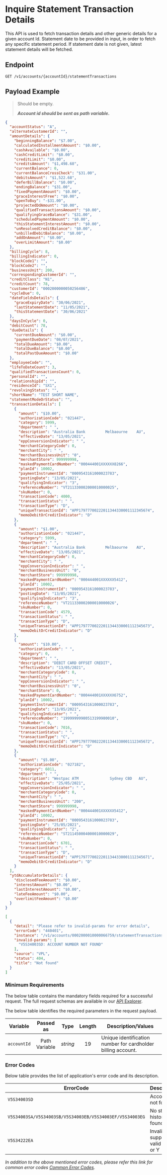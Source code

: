 # Inquire Statement Transaction Details

This API is used to fetch transaction details and other generic details for a given account Id. Statement date to be provided in input, in order to fetch any specific statement period. If statement date is not given, latest statement details will be fetched.

## Endpoint

`GET /v1/accounts/{accountId}/statementTransactions`

## Payload Example

<!--
type: tab
titles: Request, Response, Error
-->

>Should be empty.  
>
>***Account id should be sent as path variable.***

<!--
type: tab
-->

```json
{
  "accountStatus": "A",
  "alternateCustomerId": "",
  "amountDetails": {
    "beginningBalance": "$7.00",
    "calculatedInstallmentAmount": "$0.00",
    "cashAvailable": "$0.00",
    "cashCreditLimit": "$0.00",
    "creditLimit": "$0.00",
    "creditsAmount": "$1,498.68",
    "currentBalance": 0,
    "currentBalanceCrossCheck": "$31.00",
    "debitsAmount": "$1,522.68",
    "deferBillBalance": "$0.00",
    "endingBalance": "$31.00",
    "fixedPaymentAmount": "$0.00",
    "graceInterestFree": "$0.00",
    "openToBuy": "-$31.00",
    "projectedDdAmount": "$0.00",
    "qualifiedTransactionsAmount": "$0.00",
    "qualifyingGraceBalance": "$31.00",
    "scheduledPaymentAmount": "$0.00",
    "thisStatementInterestAmount": "$0.00",
    "unResolvedCreditBalance": "$0.00",
    "unbilledDebitBalance": "$0.00",
    "addOnAmount": "$0.00",
    "overLimitAmount": "$0.00"
  },
  "billingCycle": 8,
  "billingIndicator": 0,
  "blockCode1": "",
  "blockCode2": "",
  "businessUnit": 200,
  "correspondingCustomerId": "",
  "creditClass": "N1",
  "creditCount": 78,
  "customerId": "0002000000050256486",
  "cycleDue": 0,
  "dateFieldsDetails": {
    "graceExpiryDate": "30/06/2021",
    "lastStatementDate": "11/05/2021",
    "thisStatementDate": "30/06/2021"
  },
  "daysInCycle": 0,
  "debitCount": 78,
  "dueDetails": {
    "currentDueAmount": "$0.00",
    "paymentDueDate": "08/07/2021",
    "totalDueAmount": "$0.00",
    "totalDueBalance": "$0.00",
    "totalPastDueAmount": "$0.00"
  },
  "employeeCode": "",
  "lifeToDateCount": 3,
  "qualifiedTransactionsCount": 0,
  "personalId": "",
  "relationshipId": "",
  "residenceId": "SX1",
  "revolvingStatus": "",
  "shortName": "TEST SHORT NAME",
  "statementModeOrStatus": "",
  "transactionDetails": [
    {
      "amount": "$10.00",
      "authorizationCode": "021447",
      "category": 5999,
      "department": " ",
      "description": "Australia Bank         Melbaourne    AU",
      "effectiveDate": "13/05/2021",
      "eppConversionIndicator": " ",
      "merchantCategoryCode": 0,
      "merchantCity": " ",
      "merchantBusinessUnit": "0",
      "merchantStore": 999999998,
      "maskedPaymentCardNumber": "000444001XXXXXX8266",
      "planId": 10002,
      "paymentInstrumentId": "0009543161000023783",
      "postingDate": "13/05/2021",
      "qualifyingIndicator": "3",
      "referenceNumber": "VT211330002000010000025",
      "skuNumber": 0,
      "transactionCode": 4000,
      "transactionStatus": " ",
      "transactionType": "D",
      "uniqueTransactionId": "APP17977700222011344330001112345674",
      "memoDebitOrCreditIndicator": "D"
    },
    {
      "amount": "$1.00",
      "authorizationCode": "021447",
      "category": 5999,
      "department": " ",
      "description": "Australia Bank         Melbaourne    AU",
      "effectiveDate": "13/05/2021",
      "merchantCategoryCode": 0,
      "merchantCity": " ",
      "eppConversionIndicator": " ",
      "merchantBusinessUnit": "0",
      "merchantStore": 999999998,
      "maskedPaymentCardNumber": "000444001XXXXXX5412",
      "planId": 10002,
      "paymentInstrumentId": "0009543161000023783",
      "postingDate": "13/05/2021",
      "qualifyingIndicator": "3",
      "referenceNumber": "VT211330002000010000026",
      "skuNumber": 0,
      "transactionCode": 4579,
      "transactionStatus": " ",
      "transactionType": "D",
      "uniqueTransactionId": "APP17977700222011344330001112345673",
      "memoDebitOrCreditIndicator": "D"
    },
    {
      "amount": "$10.00",
      "authorizationCode": " ",
      "category": 0,
      "department": " ",
      "description": "DEBIT CARD OFFSET CREDIT",
      "effectiveDate": "13/05/2021",
      "merchantCategoryCode": 0,
      "merchantCity": " ",
      "eppConversionIndicator": " ",
      "merchantBusinessUnit": "0",
      "merchantStore": 0,
      "maskedPaymentCardNumber": "000444001XXXXXX6752",
      "planId": 10002,
      "paymentInstrumentId": "0009543161000023783",
      "postingDate": "13/05/2021",
      "qualifyingIndicator": " ",
      "referenceNumber": "19999999980513199980010",
      "skuNumber": 0,
      "transactionCode": 7016,
      "transactionStatus": " ",
      "transactionType": "C",
      "uniqueTransactionId": "APP17977700222011344330001112345672",
      "memoDebitOrCreditIndicator": "D"
    },
    {
      "amount": "$5.00",
      "authorizationCode": "027182",
      "category": 6011,
      "department": " ",
      "description": "Westpac ATM              Sydney CBD   AU",
      "effectiveDate": "25/05/2021",
      "eppConversionIndicator": " ",
      "merchantCategoryCode": 0,
      "merchantCity": " ",
      "merchantBusinessUnit": "200",
      "merchantStore": 999999998,
      "maskedPaymentCardNumber": "000444001XXXXXX5412",
      "planId": 10002,
      "paymentInstrumentId": "0009543161000023783",
      "postingDate": "25/05/2021",
      "qualifyingIndicator": "2",
      "referenceNumber": "ST211450004000010000029",
      "skuNumber": 0,
      "transactionCode": 6701,
      "transactionStatus": " ",
      "transactionType": "D",
      "uniqueTransactionId": "APP17977700222011344330001112345671",
      "memoDebitOrCreditIndicator": "D"
    }
  ],
  "ytdAccumulatorDetails": {
    "disclosedFeeAmount": "$0.00",
    "interestAmount": "$0.00",
    "lastInterestAmount": "$0.00",
    "lateFeeAmount": "$0.00",
    "overlimitFeeAmount": "$0.00"
  }
}
```

<!--
type: tab
-->

```json
[
  {
    "detail": "Please refer to invalid-params for error details",
    "errorCode": "440401",
    "instance": "/v1/accounts/0002000010000066759/statementTransactions",
    "invalid-params": [
      "V5S34003SD: ACCOUNT NUMBER NOT FOUND"
    ],
    "source": "VPL",
    "status": 404,
    "title": "Not found"
  }
]
```

<!-- type: tab-end -->

### Minimum Requirements

The below table contains the mandatory fields required for a successful request. The full request schemas are available in our [API Explorer](../api/?type=get&path=/v1/accounts/{accountId}/statementTransactions).

The below table identifies the required parameters in the request payload.

| Variable | Passed as | Type | Length | Description/Values |
| -------- | :-------: | :--: | :------------: | ------------------ |
| `accountId` | Path Variable | *string* | 19 | Unique identification number for cardholder billing account. |  

### Error Codes

Below table provides the list of application's error code and its description.

| ErrorCode |  Description/Values |
| --------  | ------------------ |
| `V5S34003SD` | Account number not found |
| `V5S34003SA/V5S34003SB/V5S34003EB/V5S34003EF/V5S34003EG` | No statement history information found on file |
| `V5S34222EA` | Invalid txn suppresion indicatr valid values are N or Y |

*In addition to the above mentioned error codes, please refer this link for common error codes [Common Error Codes](?path=docs/Common_Error_Code.md).*

